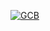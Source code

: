 [![GCB](https://github.com/pxcs/intro/assets/151133481/5d48967c-a58e-4630-a280-81b8923f1d67)](https://www.wired.com/story/cybersecurity-marginalized-communities-problem/)
